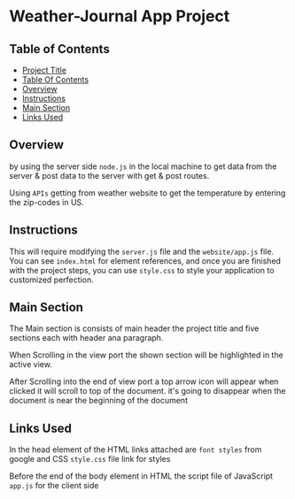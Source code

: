 # Weather-Journal App Project

## Table of Contents
* [Project Title](#weather-journal-app-project)
* [Table Of Contents](#table-of-contents)
* [Overview](#overview)
* [Instructions](#instructions)
* [Main Section](#main-section)
* [Links Used](#links-used)

## Overview
by using the server side `node.js` in the local machine to get data from the server & post data to the server
with get & post routes.

Using `APIs` getting from weather website to get the temperature by entering the zip-codes in US.

## Instructions
This will require modifying the `server.js` file and the `website/app.js` file. You can see `index.html` for element references, and once you are finished with the project steps, you can use `style.css` to style your application to customized perfection.

## Main Section
The Main section is consists of main header the project title and five sections each with header ana paragraph.

When Scrolling in the view port the shown section will be highlighted in the active view.

After Scrolling into the end of view port a top arrow icon will appear when clicked it will scroll to top of the document. it's going to disappear when the document is near the beginning of the document   

## Links Used
In the head element of the HTML links attached are `font styles` from google and CSS `style.css` file link for styles

Before the end of the body element in HTML the script file of JavaScript `app.js` for the client side
